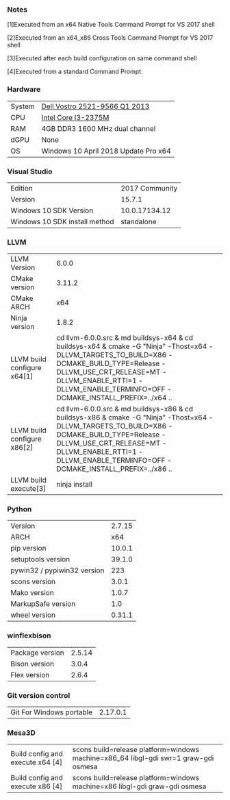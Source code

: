 ### Notes

[1]Executed from an x64 Native Tools Command Prompt for VS 2017 shell

[2]Executed from an x64_x86 Cross Tools Command Prompt for VS 2017 shell

[3]Executed after each build configuration on same command shell

[4]Executed from a standard Command Prompt.
### Hardware
| | |
|-|-|
System | [Dell Vostro 2521-9566 Q1 2013](http://www.dell.com/support/home/en/us/robsdt1/product-support/product/vostro-2521)
CPU | [Intel Core I3-2375M](https://ark.intel.com/products/74259/Intel-Core-i3-2375M-Processor-3M-Cache-1_50-GHz)
RAM | 4GB DDR3 1600 MHz dual channel
dGPU | None
OS | Windows 10 April 2018 Update Pro x64
### Visual Studio
| | |
|-|-|
Edition | 2017 Community
Version | 15.7.1
Windows 10 SDK Version | 10.0.17134.12
Windows 10 SDK install method | standalone
### LLVM
| | |
|-|-|
LLVM Version | 6.0.0
CMake version | 3.11.2
CMake ARCH | x64
Ninja version | 1.8.2
LLVM build configure x64[1] | cd llvm-6.0.0.src & md buildsys-x64 & cd buildsys-x64 & cmake -G "Ninja" -Thost=x64 -DLLVM_TARGETS_TO_BUILD=X86 -DCMAKE_BUILD_TYPE=Release -DLLVM_USE_CRT_RELEASE=MT -DLLVM_ENABLE_RTTI=1 -DLLVM_ENABLE_TERMINFO=OFF -DCMAKE_INSTALL_PREFIX=../x64 ..
LLVM build configure x86[2] | cd llvm-6.0.0.src & md buildsys-x86 & cd buildsys-x86 & cmake -G "Ninja" -Thost=x64 -DLLVM_TARGETS_TO_BUILD=X86 -DCMAKE_BUILD_TYPE=Release -DLLVM_USE_CRT_RELEASE=MT -DLLVM_ENABLE_RTTI=1 -DLLVM_ENABLE_TERMINFO=OFF -DCMAKE_INSTALL_PREFIX=../x86 ..
LLVM build execute[3] | ninja install
### Python
| | |
|-|-|
Version | 2.7.15
ARCH | x64
pip version | 10.0.1
setuptools version | 39.1.0
pywin32 / pypiwin32 version | 223
scons version | 3.0.1
Mako version | 1.0.7
MarkupSafe version | 1.0
wheel version | 0.31.1
### winflexbison
| | |
|-|-|
Package version | 2.5.14
Bison version | 3.0.4
Flex version | 2.6.4
### Git version control
| | |
|-|-|
Git For Windows portable | 2.17.0.1
### Mesa3D
| | |
|-|-|
Build config and execute x64 [4] | scons build=release platform=windows machine=x86_64 libgl-gdi swr=1 graw-gdi osmesa
Build config and execute x86 [4] | scons build=release platform=windows machine=x86 libgl-gdi graw-gdi osmesa